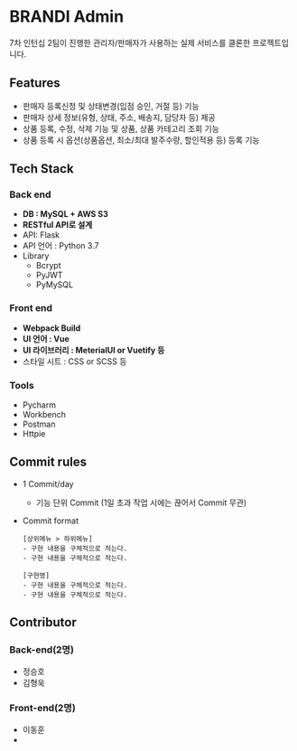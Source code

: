 # BRANDI Admin
7차 인턴십 2팀이 진행한 관리자/판매자가 사용하는 실제 서비스를 클론한 프로젝트입니다.

## Features
- 판매자 등록신청 및 상태변경(입점 승인, 거절 등) 기능
- 판매자 상세 정보(유형, 상태, 주소, 배송지, 담당자 등) 제공
- 상품 등록, 수정, 삭제 기능 및 상품, 상품 카테고리 조회 기능
- 상품 등록 시 옵션(상품옵션, 최소/최대 발주수량, 할인적용 등) 등록 기능

## Tech Stack

### Back end
- **DB : MySQL + AWS S3**
- **RESTful API로 설계**
- API: Flask
- API 언어 : Python 3.7
- Library
  - Bcrypt
  - PyJWT
  - PyMySQL

### Front end
- **Webpack Build**
- **UI 언어 : Vue**
- **UI 라이브러리 : MeterialUI or Vuetify 등**
- 스타일 시트 : CSS or SCSS 등

### Tools
- Pycharm
- Workbench
- Postman
- Httpie

## Commit rules
- 1 Commit/day
  - 기능 단위 Commit (1일 초과 작업 시에는 끊어서 Commit 무관)
- Commit format

    ```
    [상위메뉴 > 하위메뉴]
    - 구현 내용을 구체적으로 적는다. 
    - 구현 내용을 구체적으로 적는다. 

    [구현명]
    - 구현 내용을 구체적으로 적는다. 
    - 구현 내용을 구체적으로 적는다. 
    ```
## Contributor

### Back-end(2명)
- 정승호
- 김형욱

### Front-end(2명)
- 이동훈
- 
